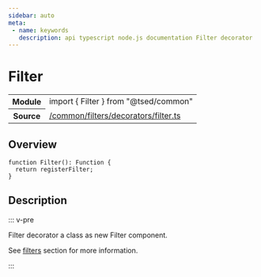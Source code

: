 ```yaml
---
sidebar: auto
meta:
 - name: keywords
   description: api typescript node.js documentation Filter decorator
---
```

# Filter <Badge text="Decorator" type="decorator"/>
<!-- Summary -->
<section class="symbol-info"><table class="is-full-width"><tbody><tr><th>Module</th><td><div class="lang-typescript"><span class="token keyword">import</span> { Filter }&nbsp;<span class="token keyword">from</span>&nbsp;<span class="token string">"@tsed/common"</span></div></td></tr><tr><th>Source</th><td><a href="https://github.com/Romakita/ts-express-decorators/blob/v4.30.1/src//common/filters/decorators/filter.ts#L0-L0">/common/filters/decorators/filter.ts</a></td></tr></tbody></table></section>

<!-- Overview -->
## Overview


<pre><code class="typescript-lang ">function <span class="token function">Filter</span><span class="token punctuation">(</span><span class="token punctuation">)</span><span class="token punctuation">:</span> Function <span class="token punctuation">{</span>
  return registerFilter<span class="token punctuation">;</span>
<span class="token punctuation">}</span>
</code></pre>



<!-- Description -->
## Description

::: v-pre

Filter decorator a class as new Filter component.

See [filters](/docs/filters.md) section for more information.

:::